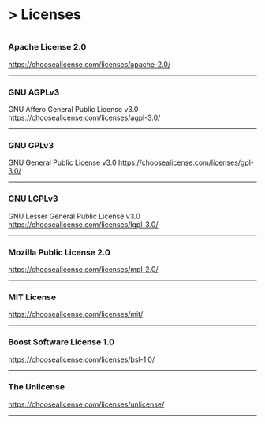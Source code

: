 # >  Licenses
# 

### Apache License 2.0
https://choosealicense.com/licenses/apache-2.0/

___

### GNU AGPLv3 
GNU Affero General Public License v3.0
https://choosealicense.com/licenses/agpl-3.0/

___

### GNU GPLv3 
GNU General Public License v3.0
https://choosealicense.com/licenses/gpl-3.0/

___

###  GNU LGPLv3 
GNU Lesser General Public License v3.0
https://choosealicense.com/licenses/lgpl-3.0/

___

### Mozilla Public License 2.0
https://choosealicense.com/licenses/mpl-2.0/

___

### MIT License
https://choosealicense.com/licenses/mit/

___

### Boost Software License 1.0
https://choosealicense.com/licenses/bsl-1.0/

___

### The Unlicense
https://choosealicense.com/licenses/unlicense/

___

